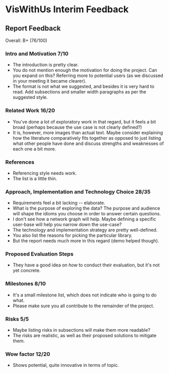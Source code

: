 # VisWithUs Interim Feedback

## Report Feedback

Overall:  B+ (76/100)

### Intro and Motivation  7/10
- The introduction is pretty clear.
- You do not mention enough the motivation for doing the project. Can you expand on this?  Referring more to potential users (as we discussed in your meeting it became clearer).
- The format is not what we suggested, and besides it is very hard to read. Add subsections and smaller width paragraphs as per the suggested style.

### Related Work  16/20
- You've done a lot of exploratory work in that regard, but it feels a bit broad (perhaps because the use case is not clearly defined?)
- It is, however, more images than actual text. Maybe consider explaining how the literature comparatively fits together as opposed to just listing what other people have done and discuss strengths and weaknesses of each one a bit more.

### References
- Referencing style needs work.
- The list is a little thin.

### Approach, Implementation and Technology Choice   28/35
- Requirements feel a bit lacking -- elaborate.
- What is the purpose of exploring the data? The purpose and audience will shape the idioms you choose in order to answer certain questions.
- I don't see how a network graph will help. Maybe defining a specific user-base will help you narrow down the use-case?
- The technology and implementation strategy are pretty well-defined.
- You also list the reasons for picking the particular library.
- But the report needs much more in this regard (demo helped though).

### Proposed Evaluation Steps
- They have a good idea on _how_ to conduct their evaluation, but it's not yet concrete.

### Milestones  8/10
- It's a small milestone list, which does not indicate who is going to do what.
- Please make sure you all contribute to the remainder of the project.


### Risks  5/5
- Maybe listing risks in subsections will make them more readable?
- The risks are realistic, as well as their proposed solutions to mitigate them.
### Wow factor  12/20
- Shows potential, quite innovative in terms of topic.
